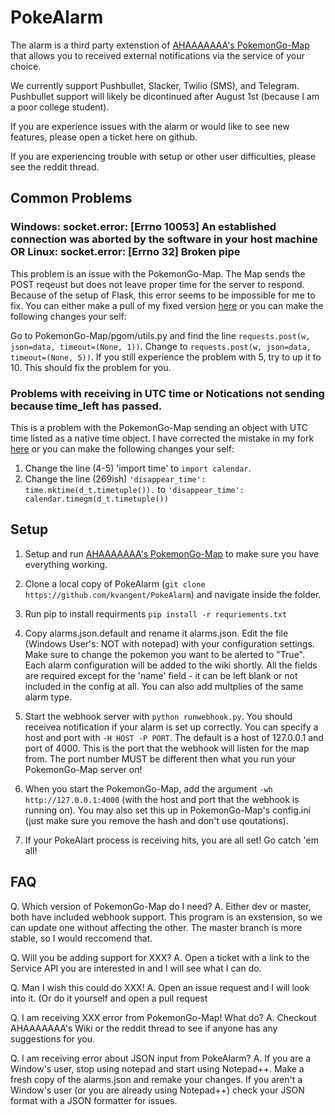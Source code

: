 # PokeAlarm

The alarm is a third party extenstion of [AHAAAAAAA's PokemonGo-Map](https://github.com/AHAAAAAAA/PokemonGo-Map) that allows you to received external notifications via the service of your choice.

We currently support Pushbullet, Slacker, Twilio (SMS), and Telegram. Pushbullet support will likely be dicontinued after August 1st (because I am a poor college student). 

If you are experience issues with the alarm or would like to see new features, please open a ticket here on github. 

If you are experiencing trouble with setup or other user difficulties, please see the reddit thread.

## Common Problems

### Windows: socket.error: [Errno 10053] An established connection was aborted by the software in your host machine OR Linux: socket.error: [Errno 32] Broken pipe

This problem is an issue with the PokemonGo-Map. The Map sends the POST reqeust but does not leave proper time for the server to respond. Because of the setup of Flask, this error seems to be impossible for me to fix. You can either make a pull of my fixed version [here](https://github.com/kvangent/PokemonGo-Map/tree/time_fix) or you can make the following changes your self: 

Go to PokemonGo-Map/pgom/utils.py and find the line `requests.post(w, json=data, timeout=(None, 1))`. Change to `requests.post(w, json=data, timeout=(None, 5))`. If you still experience the problem with 5, try to up it to 10. This should fix the problem for you.

### Problems with receiving in UTC time or Notications not sending because time_left has passed.

This is a problem with the PokemonGo-Map sending an object with UTC time listed as a native time object. I have corrected the mistake in my fork [here](https://github.com/kvangent/PokemonGo-Map/tree/time_fix) or you can make the following changes your self: 

1. Change the line (4-5) 'import time' to `import calendar`. 
2. Change the line (269ish) `'disappear_time': time.mktime(d_t.timetuple()).` to `'disappear_time': calendar.timegm(d_t.timetuple())`

## Setup

1. Setup and run [AHAAAAAAA's PokemonGo-Map](https://github.com/AHAAAAAAA/PokemonGo-Map) to make sure you have everything working.

2. Clone a local copy of PokeAlarm (`git clone https://github.com/kvangent/PokeAlarm`) and navigate inside the folder.

3. Run pip to install requirments `pip install -r requriements.txt`

4. Copy alarms.json.default and rename it alarms.json. Edit the file (Windows User's: NOT with notepad) with your configuration settings. Make sure to change the pokemon you want to be alerted to "True". Each alarm configuration will be added to the wiki shortly. All the fields are required except for the 'name' field - it can be left blank or not included in the config at all. You can also add multplies of the same alarm type.

5. Start the webhook server with `python runwebhook.py`. You should receivea  notification if your alarm is set up correctly. You can specify a host and port with `-H HOST -P PORT`. The default is a host of 127.0.0.1 and port of 4000. This is the port that the webhook will listen for the map from. The port number MUST be different then what you run your PokemonGo-Map server on!

6. When you start the PokemonGo-Map, add the argument `-wh http://127.0.0.1:4000` (with the host and port that the webhook is running on). You may also set this up in PokemonGo-Map's config.ini (just make sure you remove the hash and don't use qoutations). 

7. If your PokeAlart process is receiving hits, you are all set! Go catch 'em all!

## FAQ

Q. Which version of PokemonGo-Map do I need?
A. Either dev or master, both have included webhook support. This program is an exstension, so we can update one without affecting the other. The master branch is more stable, so I would reccomend that. 

Q. Will you be adding support for XXX?
A. Open a ticket with a link to the Service API you are interested in and I will see what I can do.

Q. Man I wish this could do XXX!
A. Open an issue request and I will look into it. (Or do it yourself and open a pull request

Q. I am receiving XXX error from PokemonGo-Map! What do?
A. Checkout AHAAAAAAA's Wiki or the reddit thread to see if anyone has any suggestions for you.

Q. I am receiving error about JSON input from PokeAlarm?
A. If you are a Window's user, stop using notepad and start using Notepad++. Make a fresh copy of the alarms.json and remake your changes. If you aren't a Window's user (or you are already using Notepad++) check your JSON format with a JSON formatter for issues.
